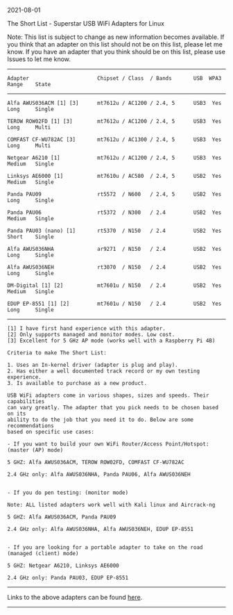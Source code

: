 2021-08-01

The Short List - Superstar USB WiFi Adapters for Linux

Note: This list is subject to change as new information becomes available.  If you
think that an adapter on this list should not be on this list, please let me know.
If you have an adapter that you think should be on this list, please use Issues to
let me know. 

-----

```
Adapter                      Chipset / Class  / Bands       USB  WPA3  Range    State
```

-----

```
Alfa AWUS036ACM [1] [3]      mt7612u / AC1200 / 2.4, 5      USB3  Yes  Long     Single

TEROW ROW02FD [1] [3]        mt7612u / AC1200 / 2.4, 5      USB3  Yes  Long     Multi

COMFAST CF-WU782AC [3]       mt7612u / AC1300 / 2.4, 5      USB3  Yes  Long     Multi

Netgear A6210 [1]            mt7612u / AC1200 / 2.4, 5      USB3  Yes  Medium   Single

Linksys AE6000 [1]           mt7610u / AC580  / 2.4, 5      USB2  Yes  Medium   Single

Panda PAU09                  rt5572  / N600   / 2.4, 5      USB2  Yes  Long     Single

Panda PAU06                  rt5372  / N300   / 2.4         USB2  Yes  Medium   Single

Panda PAU03 (nano) [1]       rt5370  / N150   / 2.4         USB2  Yes  Short    Single        

Alfa AWUS036NHA              ar9271  / N150   / 2.4         USB2  Yes  Long     Single

Alfa AWUS036NEH              rt3070  / N150   / 2.4         USB2  Yes  Long     Single

DM-Digital [1] [2]           mt7601u / N150   / 2.4         USB2  Yes  Medium   Single

EDUP EP-8551 [1] [2]         mt7601u / N150   / 2.4         USB2  Yes  Long     Single
```

-----

```
[1] I have first hand experience with this adapter.
[2] Only supports managed and monitor modes. Low cost.
[3] Excellent for 5 GHz AP mode (works well with a Raspberry Pi 4B)

Criteria to make The Short List: 

1. Uses an In-kernel driver (adapter is plug and play).
2. Has either a well documented track record or my own testing experience.
3. Is available to purchase as a new product.

USB WiFi adapters come in various shapes, sizes and speeds. Their capabilities
can vary greatly. The adapter that you pick needs to be chosen based on its
ability to do the job that you need it to do. Below are some recommendations
based on specific use cases:

- If you want to build your own WiFi Router/Access Point/Hotspot: (master (AP) mode)

5 GHZ: Alfa AWUS036ACM, TEROW ROW02FD, COMFAST CF-WU782AC

2.4 GHz only: Alfa AWUS036NHA, Panda PAU06, Alfa AWUS036NEH


- If you do pen testing: (monitor mode)

Note: ALL listed adapters work well with Kali linux and Aircrack-ng

5 GHZ: Alfa AWUS036ACM, Panda PAU09 

2.4 GHz only: Alfa AWUS036NHA, Alfa AWUS036NEH, EDUP EP-8551


- If you are looking for a portable adapter to take on the road (managed (client) mode)

5 GHZ: Netgear A6210, Linksys AE6000

2.4 GHz only: Panda PAU03, EDUP EP-8551

```
-----

Links to the above adapters can be found [here](https://github.com/morrownr/USB-WiFi).

-----
